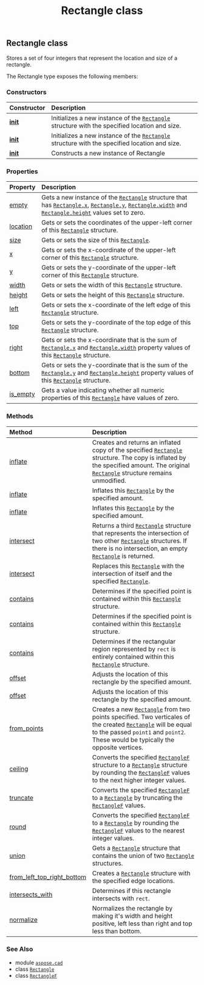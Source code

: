 ﻿---
title: Rectangle class
second_title: Aspose.CAD for Python via .NET API References
description: 
type: docs
weight: 490
url: /python-net/aspose.cad/rectangle/
is_root: false
---

## Rectangle class

Stores a set of four integers that represent the location and size of a rectangle.



The Rectangle type exposes the following members:

### Constructors
| Constructor | Description |
| :- | :- |
| [__init__](/cad/python-net/aspose.cad/rectangle/__init__/#int-int-int-int) | Initializes a new instance of the [`Rectangle`](/cad/python-net/aspose.cad/rectangle) structure with the specified location and size. |
| [__init__](/cad/python-net/aspose.cad/rectangle/__init__/#aspose.cad.Point-aspose.cad.Size) | Initializes a new instance of the [`Rectangle`](/cad/python-net/aspose.cad/rectangle) structure with the specified location and size. |
| [__init__](/cad/python-net/aspose.cad/rectangle/__init__/#) | Constructs a new instance of Rectangle |


### Properties
| Property | Description |
| :- | :- |
| [empty](/cad/python-net/aspose.cad/rectangle/empty) | Gets a new instance of the [`Rectangle`](/cad/python-net/aspose.cad/rectangle) structure that has [`Rectangle.x`](/cad/python-net/aspose.cad/rectangle#x), [`Rectangle.y`](/cad/python-net/aspose.cad/rectangle#y), [`Rectangle.width`](/cad/python-net/aspose.cad/rectangle#width) and [`Rectangle.height`](/cad/python-net/aspose.cad/rectangle#height) values set to zero. |
| [location](/cad/python-net/aspose.cad/rectangle/location) | Gets or sets the coordinates of the upper-left corner of this [`Rectangle`](/cad/python-net/aspose.cad/rectangle) structure. |
| [size](/cad/python-net/aspose.cad/rectangle/size) | Gets or sets the size of this [`Rectangle`](/cad/python-net/aspose.cad/rectangle). |
| [x](/cad/python-net/aspose.cad/rectangle/x) | Gets or sets the x-coordinate of the upper-left corner of this [`Rectangle`](/cad/python-net/aspose.cad/rectangle) structure. |
| [y](/cad/python-net/aspose.cad/rectangle/y) | Gets or sets the y-coordinate of the upper-left corner of this [`Rectangle`](/cad/python-net/aspose.cad/rectangle) structure. |
| [width](/cad/python-net/aspose.cad/rectangle/width) | Gets or sets the width of this [`Rectangle`](/cad/python-net/aspose.cad/rectangle) structure. |
| [height](/cad/python-net/aspose.cad/rectangle/height) | Gets or sets the height of this [`Rectangle`](/cad/python-net/aspose.cad/rectangle) structure. |
| [left](/cad/python-net/aspose.cad/rectangle/left) | Gets or sets the x-coordinate of the left edge of this [`Rectangle`](/cad/python-net/aspose.cad/rectangle) structure. |
| [top](/cad/python-net/aspose.cad/rectangle/top) | Gets or sets the y-coordinate of the top edge of this [`Rectangle`](/cad/python-net/aspose.cad/rectangle) structure. |
| [right](/cad/python-net/aspose.cad/rectangle/right) | Gets or sets the x-coordinate that is the sum of [`Rectangle.x`](/cad/python-net/aspose.cad/rectangle#x) and [`Rectangle.width`](/cad/python-net/aspose.cad/rectangle#width) property values of this [`Rectangle`](/cad/python-net/aspose.cad/rectangle) structure. |
| [bottom](/cad/python-net/aspose.cad/rectangle/bottom) | Gets or sets the y-coordinate that is the sum of the [`Rectangle.y`](/cad/python-net/aspose.cad/rectangle#y) and [`Rectangle.height`](/cad/python-net/aspose.cad/rectangle#height) property values of this [`Rectangle`](/cad/python-net/aspose.cad/rectangle) structure. |
| [is_empty](/cad/python-net/aspose.cad/rectangle/is_empty) | Gets a value indicating whether all numeric properties of this [`Rectangle`](/cad/python-net/aspose.cad/rectangle) have values of zero. |


### Methods
| Method | Description |
| :- | :- |
| [inflate](/cad/python-net/aspose.cad/rectangle/inflate/#aspose.cad.Rectangle-int-int) | Creates and returns an inflated copy of the specified [`Rectangle`](/cad/python-net/aspose.cad/rectangle) structure. The copy is inflated by the specified amount. The original [`Rectangle`](/cad/python-net/aspose.cad/rectangle) structure remains unmodified. |
| [inflate](/cad/python-net/aspose.cad/rectangle/inflate/#int-int) | Inflates this [`Rectangle`](/cad/python-net/aspose.cad/rectangle) by the specified amount. |
| [inflate](/cad/python-net/aspose.cad/rectangle/inflate/#aspose.cad.Size) | Inflates this [`Rectangle`](/cad/python-net/aspose.cad/rectangle) by the specified amount. |
| [intersect](/cad/python-net/aspose.cad/rectangle/intersect/#aspose.cad.Rectangle-aspose.cad.Rectangle) | Returns a third [`Rectangle`](/cad/python-net/aspose.cad/rectangle) structure that represents the intersection of two other [`Rectangle`](/cad/python-net/aspose.cad/rectangle) structures. If there is no intersection, an empty [`Rectangle`](/cad/python-net/aspose.cad/rectangle) is returned. |
| [intersect](/cad/python-net/aspose.cad/rectangle/intersect/#aspose.cad.Rectangle) | Replaces this [`Rectangle`](/cad/python-net/aspose.cad/rectangle) with the intersection of itself and the specified [`Rectangle`](/cad/python-net/aspose.cad/rectangle). |
| [contains](/cad/python-net/aspose.cad/rectangle/contains/#int-int) | Determines if the specified point is contained within this [`Rectangle`](/cad/python-net/aspose.cad/rectangle) structure. |
| [contains](/cad/python-net/aspose.cad/rectangle/contains/#aspose.cad.Point) | Determines if the specified point is contained within this [`Rectangle`](/cad/python-net/aspose.cad/rectangle) structure. |
| [contains](/cad/python-net/aspose.cad/rectangle/contains/#aspose.cad.Rectangle) | Determines if the rectangular region represented by `rect` is entirely contained within this [`Rectangle`](/cad/python-net/aspose.cad/rectangle) structure. |
| [offset](/cad/python-net/aspose.cad/rectangle/offset/#aspose.cad.Point) | Adjusts the location of this rectangle by the specified amount. |
| [offset](/cad/python-net/aspose.cad/rectangle/offset/#int-int) | Adjusts the location of this rectangle by the specified amount. |
| [from_points](/cad/python-net/aspose.cad/rectangle/from_points/#aspose.cad.Point-aspose.cad.Point) | Creates a new [`Rectangle`](/cad/python-net/aspose.cad/rectangle) from two points specified. Two verticales of the created [`Rectangle`](/cad/python-net/aspose.cad/rectangle) will be equal to the passed `point1` and `point2`. These would be typically the opposite vertices. |
| [ceiling](/cad/python-net/aspose.cad/rectangle/ceiling/#aspose.cad.RectangleF) | Converts the specified [`RectangleF`](/cad/python-net/aspose.cad/rectanglef) structure to a [`Rectangle`](/cad/python-net/aspose.cad/rectangle) structure by rounding the [`RectangleF`](/cad/python-net/aspose.cad/rectanglef) values to the next higher integer values. |
| [truncate](/cad/python-net/aspose.cad/rectangle/truncate/#aspose.cad.RectangleF) | Converts the specified [`RectangleF`](/cad/python-net/aspose.cad/rectanglef) to a [`Rectangle`](/cad/python-net/aspose.cad/rectangle) by truncating the [`RectangleF`](/cad/python-net/aspose.cad/rectanglef) values. |
| [round](/cad/python-net/aspose.cad/rectangle/round/#aspose.cad.RectangleF) | Converts the specified [`RectangleF`](/cad/python-net/aspose.cad/rectanglef) to a [`Rectangle`](/cad/python-net/aspose.cad/rectangle) by rounding the [`RectangleF`](/cad/python-net/aspose.cad/rectanglef) values to the nearest integer values. |
| [union](/cad/python-net/aspose.cad/rectangle/union/#aspose.cad.Rectangle-aspose.cad.Rectangle) | Gets a [`Rectangle`](/cad/python-net/aspose.cad/rectangle) structure that contains the union of two [`Rectangle`](/cad/python-net/aspose.cad/rectangle) structures. |
| [from_left_top_right_bottom](/cad/python-net/aspose.cad/rectangle/from_left_top_right_bottom/#int-int-int-int) | Creates a [`Rectangle`](/cad/python-net/aspose.cad/rectangle) structure with the specified edge locations. |
| [intersects_with](/cad/python-net/aspose.cad/rectangle/intersects_with/#aspose.cad.Rectangle) | Determines if this rectangle intersects with `rect`. |
| [normalize](/cad/python-net/aspose.cad/rectangle/normalize/#) | Normalizes the rectangle by making it's width and height positive, left less than right and top less than bottom. |



### See Also
* module [`aspose.cad`](..)
* class [`Rectangle`](/cad/python-net/aspose.cad/rectangle)
* class [`RectangleF`](/cad/python-net/aspose.cad/rectanglef)
